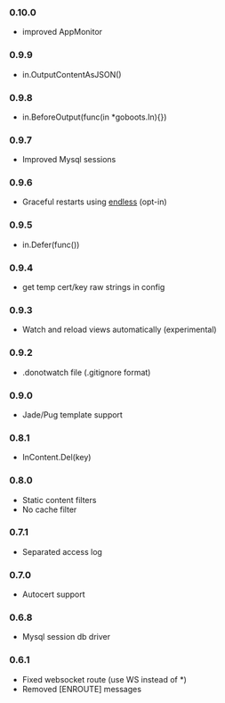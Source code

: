 ### 0.10.0
- improved AppMonitor
### 0.9.9
- in.OutputContentAsJSON()
### 0.9.8
- in.BeforeOutput(func(in *goboots.In){})
### 0.9.7
- Improved Mysql sessions
### 0.9.6
- Graceful restarts using [endless](https://github.com/gabstv/endless) (opt-in)
### 0.9.5
- in.Defer(func())
### 0.9.4
- get temp cert/key raw strings in config
### 0.9.3
- Watch and reload views automatically (experimental)
### 0.9.2
- .donotwatch file (.gitignore format)
### 0.9.0
- Jade/Pug template support

### 0.8.1
- InContent.Del(key)

### 0.8.0
- Static content filters
- No cache filter

### 0.7.1
- Separated access log

### 0.7.0
- Autocert support

### 0.6.8
- Mysql session db driver

### 0.6.1
- Fixed websocket route (use WS instead of *)
- Removed [ENROUTE] messages
